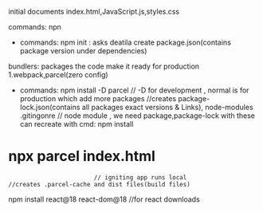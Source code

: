
initial documents index.html,JavaScript.js,styles.css

commands: npn

* commands:
 npm init : asks deatila create package.json(contains package version under dependencies)

bundlers: packages the code make it ready for production
  1.webpack,parcel(zero config)

* commands:
 npm install -D parcel     // -D for development , normal is for production which add more packages
                          //creates package-lock.json(contains all packages exact versions & Links), node-modules
 .gitingonre   // node module , we need package,package-lock with these can recreate with cmd: npm install
 
 # npx parcel index.html     
                            // igniting app runs local             //creates .parcel-cache and dist files(build files)
 npm install react@18 react-dom@18      //for react downloads

 

